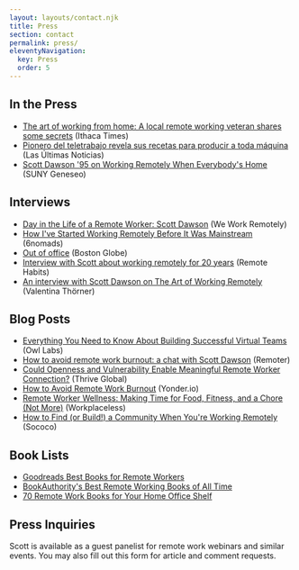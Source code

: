 ```yaml
---
layout: layouts/contact.njk
title: Press
section: contact
permalink: press/
eleventyNavigation:
  key: Press
  order: 5
---
```


## In the Press

- [The art of working from home: A local remote working veteran shares some secrets](https://www.ithaca.com/entertainment/books/the-art-of-working-from-home-a-local-remote-working-veteran-shares-some-secrets/article_02bfaaf2-71ed-11ea-a337-f3b62d898fd8.html) (Ithaca Times)
- [Pionero del teletrabajo revela sus recetas para producir a toda máquina](http://www.lun.com/Pages/NewsDetail.aspx?dt=2020-04-14&NewsID=449250&BodyID=0&PaginaId=14) (Las Últimas Noticias)
- [Scott Dawson '95 on Working Remotely When Everybody's Home](https://www.geneseo.edu/news/scott-dawson-95-working-remotely-when-everybodys-home) (SUNY Geneseo)

## Interviews

- [Day in the Life of a Remote Worker: Scott Dawson](https://weworkremotely.com/day-in-the-life-of-a-remote-worker-scott-dawson) (We Work Remotely)
- [How I've Started Working Remotely Before It Was Mainstream](https://blog.6nomads.com/scottdawson) (6nomads)
- [Out of office](http://sponsored.bostonglobe.com/harvard-pilgrim-health-care/out-of-office/) (Boston Globe)
- [Interview with Scott about working remotely for 20 years](https://remotehabits.com/interview/interview-with-scott-about-working-remotely-for-20-years/) (Remote Habits)
- [An interview with Scott Dawson on The Art of Working Remotely](https://valentinathoerner.com/blog/scott-dawson-art-of-working-remotely/) (Valentina Thörner)

## Blog Posts

- [Everything You Need to Know About Building Successful Virtual Teams](https://www.owllabs.com/blog/virtual-teams) (Owl Labs)
- [How to avoid remote work burnout: a chat with Scott Dawson](https://www.remoter.com/practical-ways-to-avoid-remote-work-burn-out-with-scott-dawson) (Remoter)
- [Could Openness and Vulnerability Enable Meaningful Remote Worker Connection?](https://thriveglobal.com/stories/could-openness-and-vulnerability-enable-meaningful-remote-worker-connection/) (Thrive Global)
- [How to Avoid Remote Work Burnout](https://www.yonder.io/post/how-to-avoid-burnout-remote-work) (Yonder.io)
- [Remote Worker Wellness: Making Time for Food, Fitness, and a Chore (Not More)](https://www.workplaceless.com/blog/remote-worker-wellness-making-time-for-breaks) (Workplaceless)
- [How to Find (or Build!) a Community When You're Working Remotely](https://www.sococo.com/how-to-find-or-build-a-community-when-youre-working-remotely/) (Sococo)

## Book Lists
- [Goodreads Best Books for Remote Workers](https://www.goodreads.com/list/show/142082.Best_Books_for_Remote_Workers)
- [BookAuthority's Best Remote Working Books of All Time](https://bookauthority.org/books/best-remote-working-books)
- [70 Remote Work Books for Your Home Office Shelf](https://buildremote.co/products/books/work-from-home-books/)

## Press Inquiries

Scott is available as a guest panelist for remote work webinars and similar events. You may also fill out this form for article and comment requests.
